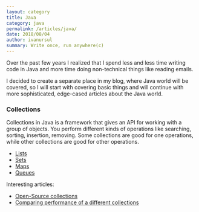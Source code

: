 ```yaml
---
layout: category
title: Java
category: java
permalink: /articles/java/
date: 2018/08/04
author: ivanursul
summary: Write once, run anywhere(c)
---
```


Over the past few years I realized that I spend less and less time writing code in Java and more time doing non-technical things like reading emails.
 
I decided to create a separate place in my blog, where Java world will be covered, so I will start with covering basic things and will continue with more sophisticated, edge-cased articles about the Java world.

### <a href="#collections" name="collections"><i class="fa fa-link anchor" aria-hidden="true"></i></a> Collections

Collections in Java is a framework that gives an API for working with a group of objects.
You perform different kinds of operations like searching, sorting, insertion, removing. Some collections are good for one operations, while other collections are good for other operations.

* [Lists](https://ivanursul.com/articles/java/lists)
* [Sets](https://ivanursul.com/articles/java/sets)
* [Maps](https://ivanursul.com/articles/java/maps)
* [Queues](https://ivanursul.com/articles/java/queues)

Interesting articles:

* [Open-Source collections](https://ivanursul.com/articles/java/open-source-collections)
* [Comparing performance of a different collections](https://ivanursul.com/articles/java/collections-performance)


<!-- ### Stream API

http://tutorials.jenkov.com/java-collections/set.html
https://www.codejava.net/java-core/collections/java-set-collection-tutorial-and-examples
https://dzone.com/articles/the-developers-guide-to-collections-sets
https://www.geeksforgeeks.org/set-in-java/
-->